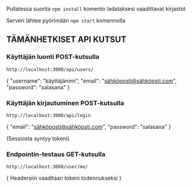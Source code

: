 Pullatessa suorita ```npm install``` komento ladataksesi vaadittavat kirjastot

Serveri lähtee pyörimään ```npm start``` komennolla

## TÄMÄNHETKISET API KUTSUT



### Käyttäjän luonti POST-kutsulla

```http://localhost:3000/api/users/```

{
	"username": "käyttäjänimi",
	"email": "sähköposti@sähköpsti.com",
	"password": "salasana"
}


### Käyttäjän kirjautuminen POST-kutsulla

```http://localhost:3000/api/login```

{
	"email": "sähköposti@sähköpsti.com",
	"password": "salasana"
}

(Sessiosta syntyy tokeni)


### Endpointin-testaus GET-kutsulla

```http://localhost:3000/user/me/```

{ Headersiin vaaditaan tokeni todennukseksi }

